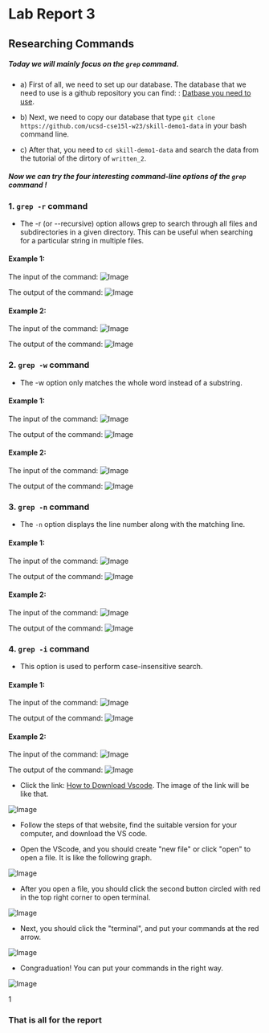 # Lab Report 3
## Researching Commands
##### Today we will mainly focus on the `grep` command. 

* a) First of all, we need to set up our database. The database that we need to use is a github repository you can find: : [Datbase you need to use](https://github.com/ucsd-cse15l-w23/skill-demo1-data).
* b) Next, we need to copy our database that type `git clone https://github.com/ucsd-cse15l-w23/skill-demo1-data` in your bash command line.

* c) After that, you need to `cd skill-demo1-data` and search the data from the tutorial of the dirtory of `written_2`.

##### Now we can try the four interesting command-line options of the `grep` command !

### 1. `grep -r` command 

* The -r (or --recursive) option allows grep to search through all files and subdirectories in a given directory. This can be useful when searching for a particular string in multiple files.

#### Example 1:
  The input of the command:
   ![Image](input1.png)
  
 
  The output of the command:
   ![Image](output1.png)
  


#### Example 2:
  The input of the command:
   ![Image](input2.png)
  
  
  
  The output of the command:
   ![Image](output2.png)
  


### 2. `grep -w` command 

* The -w option only matches the whole word instead of a substring.

#### Example 1:
  The input of the command:
   ![Image](input3.png)
  
  The output of the command:
   ![Image](output3.png)

#### Example 2:
  The input of the command:
   ![Image](input4.png)
  
  The output of the command:
   ![Image](output4.png)
  



### 3. `grep -n` command

* The `-n` option displays the line number along with the matching line.

#### Example 1:
  The input of the command:
   ![Image](input5.png)
  
  The output of the command:
   ![Image](output5.png)

#### Example 2:
  The input of the command:
   ![Image](input6.png)
  
  The output of the command:
   ![Image](output6.png)


### 4. `grep -i` command 

* This option is used to perform case-insensitive search.

#### Example 1:
  The input of the command:
   ![Image](input7.png)
  
  The output of the command:
   ![Image](output7.png)

#### Example 2:
  The input of the command:
   ![Image](input8.png)
  
  The output of the command:
   ![Image](output8.png)

 
 
 
 
 
* Click the link: [How to Download Vscode](https://code.visualstudio.com/). The image of the link will be like that.

 ![Image](VScodeDownload.png)

* Follow the steps of that website, find the suitable version for your computer, and download the VS code.

* Open the VScode, and you should create "new file" or click "open" to open a file. It is like the following graph.

 ![Image](123.png)

* After you open a file, you should click the second button circled with red in the top right corner to open terminal.

 ![Image](12345.png)

* Next, you should click the "terminal", and put your commands at the red arrow.

 ![Image](1234567.png)

* Congraduation! You can put your commands in the right way.

 ![Image](VScode.png)

1


### That is all for the report 
